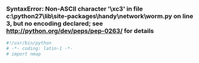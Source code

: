 ### SyntaxError: Non-ASCII character '\xc3' in file c:\python27\lib\site-packages\handy\network\worm.py on line 3, but no encoding declared; see http://python.org/dev/peps/pep-0263/ for details

```py
#!/usr/bin/python
# -*- coding: latin-1 -*-
# import nmap
```